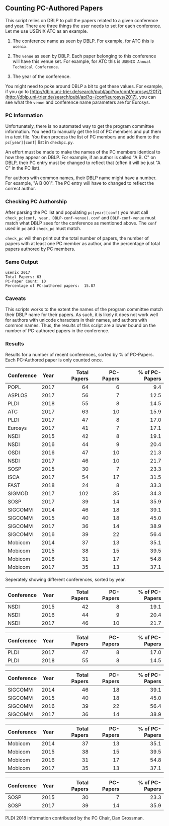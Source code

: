 ## Counting PC-Authored Papers ##

This script relies on DBLP to pull the papers related to a given
conference and year. There are three things the user needs to set for
each conference. Let me use USENIX ATC as an example.

1. The conference name as seen by DBLP. For example, for ATC this is
`usenix`.

2. The `venue` as seen by DBLP. Each paper belonging to
this conference will have this venue set. For example, for ATC this is
`USENIX Annual Technical Conference`.

3. The year of the conference.

You might need to poke around DBLP a bit to get these values. For
example, if you go to
[http://dblp.uni-trier.de/search/publ/api?q=/conf/eurosys/2017](http://dblp.uni-trier.de/search/publ/api?q=/conf/eurosys/2017),
you can see what the `venue` and conference name parameters are for Eurosys.

### PC Information ###

Unfortunately, there is no automated way to get the program committee
information.  You need to manually get the list of PC members and put
them in a text file. You then process the list of PC members and add
them to the `pc[year][conf]` list in `checkpc.py`.

An effort must be made to make the names of the PC members identical
to how they appear on DBLP. For example, if an author is called "A
B. C" on DBLP, their PC entry must be changed to reflect that (often
it will be just "A C" in the PC list).

For authors with common names, their DBLP name might have a
number. For example, "A B 001". The PC entry will have to changed to
reflect the correct author.
        
### Checking PC Authorship ###

After parsing the PC list and populating `pc[year][conf]` you must
call `check_pc(conf, year, DBLP-conf-venue)`. `conf` and
`DBLP-conf-venue` must match what DBLP sees for the conference as
mentioned above. The `conf` used in `pc` and `check_pc` must match.

`check_pc` will then print out the total number of papers, the number
of papers with at least one PC member as author, and the percentage of
total papers authored by PC members.

### Same Output ###

```
usenix 2017
Total Papers: 63
PC-Paper Count: 10
Percentage of PC-authored papers:  15.87
```      
    
### Caveats ###

This scripts works to the extent the names of the program committee
match their DBLP name for their papers. As such, it is likely it does
not work well for authors with unicode characters in their names, and
authors with common names. Thus, the results of this script are a
lower bound on the number of PC-authored papers in the conference.

### Results ###

Results for a number of recent conferences, sorted by % of
PC-Papers. Each PC-Authored paper is only counted once.
    
| Conference | Year | Total Papers | PC-Papers | % of PC-Papers |
|-------------|:-------------:| -----:|----:|----:|
POPL    | 2017 |   64 |    6   |  9.4  |
ASPLOS  | 2017 |   56 |    7   |  12.5 |
PLDI    | 2018 |   55 |    8   |  14.5 |  
ATC     | 2017 |   63 |   10   |  15.9 |
PLDI    | 2017 |   47 |    8   |  17.0 |
Eurosys | 2017 |   41 |    7   |  17.1 |
NSDI    | 2015 |   42 |    8   |  19.1 |
NSDI    | 2016 |   44 |    9   |  20.4 |
OSDI    | 2016 |   47 |   10   |  21.3 |
NSDI    | 2017 |   46 |   10   |  21.7 |
SOSP    | 2015 |   30 |    7   |  23.3 |
ISCA    | 2017 |   54 |   17   |  31.5 |
FAST    | 2018 |   24 |    8   |  33.3 |
SIGMOD  | 2017 |  102 |   35   |  34.3 |
SOSP    | 2017 |   39 |   14   |  35.9 |
SIGCOMM | 2014 |   46 |   18   |  39.1 | 
SIGCOMM | 2015 |   40 |   18   |  45.0 |            
SIGCOMM | 2017 |   36 |   14   |  38.9 |            
SIGCOMM | 2016 |   39 |   22   |  56.4 |            
Mobicom | 2014 |   37 |   13   |  35.1 |            
Mobicom | 2015 |   38 |   15   |  39.5 |            
Mobicom | 2016 |   31 |   17   |  54.8 |            
Mobicom | 2017 |   35 |   13   |  37.1 |            

Seperately showing different conferences, sorted by year.

| Conference | Year | Total Papers | PC-Papers | % of PC-Papers |
|-------------|:-------------:| -----:|----:|----:|
NSDI    | 2015 |   42 |    8   |  19.1 |
NSDI    | 2016 |   44 |    9   |  20.4 |
NSDI    | 2017 |   46 |   10   |  21.7 |

| Conference | Year | Total Papers | PC-Papers | % of PC-Papers |
|-------------|:-------------:| -----:|----:|----:| 
PLDI    | 2017 |   47 |    8   |  17.0 |
PLDI    | 2018 |   55 |    8   |  14.5 | 

| Conference | Year | Total Papers | PC-Papers | % of PC-Papers |
|-------------|:-------------:| -----:|----:|----:|
SIGCOMM | 2014 |   46 |   18   |  39.1 | 
SIGCOMM | 2015 |   40 |   18   |  45.0 |            
SIGCOMM | 2016 |   39 |   22   |  56.4 | 
SIGCOMM | 2017 |   36 |   14   |  38.9 |            
     
| Conference | Year | Total Papers | PC-Papers | % of PC-Papers |
|-------------|:-------------:| -----:|----:|----:|
Mobicom | 2014 |   37 |   13   |  35.1 |            
Mobicom | 2015 |   38 |   15   |  39.5 |            
Mobicom | 2016 |   31 |   17   |  54.8 |            
Mobicom | 2017 |   35 |   13   |  37.1 |            

| Conference | Year | Total Papers | PC-Papers | % of PC-Papers |
|-------------|:-------------:| -----:|----:|----:|
SOSP    | 2015 |   30 |    7   |  23.3 |
SOSP    | 2017 |   39 |   14   |  35.9 |

PLDI 2018 information contributed by the PC Chair, Dan Grossman.
